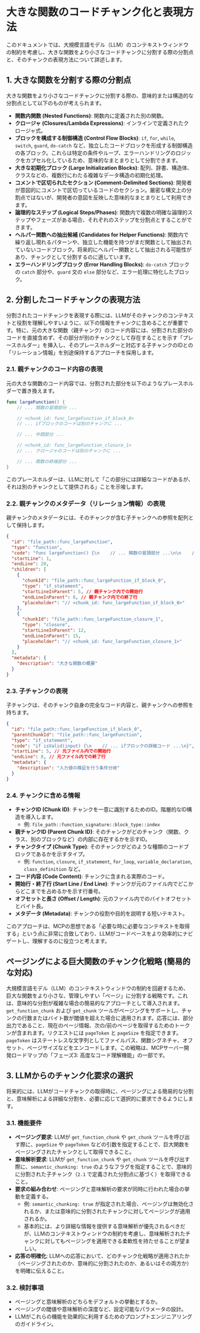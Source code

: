 # 大きな関数のコードチャンク化と表現方法

このドキュメントでは、大規模言語モデル（LLM）のコンテキストウィンドウの制約を考慮し、大きな関数をより小さなコードチャンクに分割する際の分割点と、そのチャンクの表現方法について詳述します。

## 1. 大きな関数を分割する際の分割点

大きな関数をより小さなコードチャンクに分割する際の、意味的または構造的な分割点として以下のものが考えられます。

- **関数内関数 (Nested Functions)**: 関数内に定義された別の関数。
- **クロージャ (Closures/Lambda Expressions)**: インラインで定義されたクロージャ式。
- **ブロックを構成する制御構造 (Control Flow Blocks)**: `if`, `for`, `while`, `switch`, `guard`, `do-catch` など、独立したコードブロックを形成する制御構造の各ブロック。これらは特定の条件やループ、エラーハンドリングのロジックをカプセル化しているため、意味的なまとまりとして分割できます。
- **大きな初期化ブロック (Large Initialization Blocks)**: 配列、辞書、構造体、クラスなどの、複数行にわたる複雑なデータ構造の初期化処理。
- **コメントで区切られたセクション (Comment-Delimited Sections)**: 開発者が意図的にコメントで区切っているコードのセクション。厳密な構文上の分割点ではないが、開発者の意図を反映した意味的なまとまりとして利用できます。
- **論理的なステップ (Logical Steps/Phases)**: 関数内で複数の明確な論理的ステップやフェーズがある場合、それぞれのステップを分割点とすることができます。
- **ヘルパー関数への抽出候補 (Candidates for Helper Functions)**: 関数内で繰り返し現れるパターンや、独立した機能を持つがまだ関数として抽出されていないコードブロック。将来的にヘルパー関数として抽出される可能性があり、チャンクとして分割するのに適しています。
- **エラーハンドリングブロック (Error Handling Blocks)**: `do-catch` ブロックの `catch` 部分や、`guard` 文の `else` 部分など、エラー処理に特化したブロック。

## 2. 分割したコードチャンクの表現方法

分割されたコードチャンクを表現する際には、LLMがそのチャンクのコンテキストと役割を理解しやすいように、以下の情報をチャンクに含めることが重要です。特に、元の大きな関数（親チャンク）のコード内容には、分割された部分のコードを直接含めず、その部分が別のチャンクとして存在することを示す「プレースホルダー」を挿入し、そのプレースホルダーと対応する子チャンクのIDとの「リレーション情報」を別途保持するアプローチを採用します。

### 2.1. 親チャンクのコード内容の表現

元の大きな関数のコード内容では、分割された部分を以下のようなプレースホルダーで置き換えます。

```swift
func largeFunction() {
    // ... 関数の冒頭部分 ...

    // <chunk_id: func_largeFunction_if_block_0>
    // ... ifブロックのコードは別のチャンクに ...

    // ... 中間部分 ...

    // <chunk_id: func_largeFunction_closure_1>
    // ... クロージャのコードは別のチャンクに ...

    // ... 関数の終端部分 ...
}
```

このプレースホルダーは、LLMに対して「この部分には詳細なコードがあるが、それは別のチャンクとして提供される」ことを示唆します。

### 2.2. 親チャンクのメタデータ（リレーション情報）の表現

親チャンクのメタデータには、そのチャンクが含む子チャンクへの参照を配列として保持します。

```json
{
  "id": "file_path::func_largeFunction",
  "type": "function",
  "code": "func largeFunction() {\n    // ... 関数の冒頭部分 ...\n\n    // <chunk_id: func_largeFunction_if_block_0>\n\n    // ... 中間部分 ...\n\n    // <chunk_id: func_largeFunction_closure_1>\n\n    // ... 関数の終端部分 ...\n}",
  "startLine": 1,
  "endLine": 20,
  "children": [
    {
      "chunkId": "file_path::func_largeFunction_if_block_0",
      "type": "if_statement",
      "startLineInParent": 5, // 親チャンク内での開始行
      "endLineInParent": 8, // 親チャンク内での終了行
      "placeholder": "// <chunk_id: func_largeFunction_if_block_0>"
    },
    {
      "chunkId": "file_path::func_largeFunction_closure_1",
      "type": "closure",
      "startLineInParent": 12,
      "endLineInParent": 15,
      "placeholder": "// <chunk_id: func_largeFunction_closure_1>"
    }
  ],
  "metadata": {
    "description": "大きな関数の概要"
  }
}
```

### 2.3. 子チャンクの表現

子チャンクは、そのチャンク自身の完全なコード内容と、親チャンクへの参照を持ちます。

```json
{
  "id": "file_path::func_largeFunction_if_block_0",
  "parentChunkId": "file_path::func_largeFunction",
  "type": "if_statement",
  "code": "if isValid(input) {\n    // ... ifブロックの詳細コード ...\n}",
  "startLine": 5, // 元ファイル内での開始行
  "endLine": 8, // 元ファイル内での終了行
  "metadata": {
    "description": "入力値の検証を行う条件分岐"
  }
}
```

### 2.4. チャンクに含める情報

- **チャンクID (Chunk ID)**: チャンクを一意に識別するためのID。階層的なID構造を導入します。
  - 例: `file_path::function_signature::block_type::index`
- **親チャンクID (Parent Chunk ID)**: そのチャンクがどのチャンク（関数、クラス、別のブロックなど）の内部に存在するかを示すID。
- **チャンクタイプ (Chunk Type)**: そのチャンクがどのような種類のコードブロックであるかを示すタイプ。
  - 例: `function`, `closure`, `if_statement`, `for_loop`, `variable_declaration`, `class_definition` など。
- **コード内容 (Code Content)**: チャンクに含まれる実際のコード。
- **開始行・終了行 (Start Line / End Line)**: チャンクが元のファイル内でどこからどこまでを占めるかを示す行番号。
- **オフセットと長さ (Offset / Length)**: 元のファイル内でのバイトオフセットとバイト長。
- **メタデータ (Metadata)**: チャンクの役割や目的を説明する短いテキスト。

このアプローチは、MCPの思想である「必要な時に必要なコンテキストを取得する」という点に非常に合致しており、LLMがコードベースをより効率的にナビゲートし、理解するのに役立つと考えます。

## ページングによる巨大関数のチャンク化戦略 (簡易的な対応)

大規模言語モデル（LLM）のコンテキストウィンドウの制約を回避するため、巨大な関数をより小さな、管理しやすい「ページ」に分割する戦略です。これは、意味的な分割が複雑な場合の簡易的なアプローチとして導入されます。`get_function_chunk` および `get_chunk` ツールがページングをサポートし、チャンクの行数またはバイト数が閾値を超えた場合に適用されます。応答には、部分出力であること、現在のページ情報、次の/前のページを取得するためのトークンが含まれます。リクエストには `pageToken` と `pageSize` を指定できます。`pageToken` はステートレスな文字列としてファイルパス、関数シグネチャ、オフセット、ページサイズなどをエンコードします。この戦略は、MCPサーバー開発ロードマップの「フェーズ3: 高度なコード理解機能」の一部です。

## 3. LLMからのチャンク化要求の選択

将来的には、LLMがコードチャンクの取得時に、ページングによる簡易的な分割と、意味解析による詳細な分割を、必要に応じて選択的に要求できるようにします。

### 3.1. 機能要件

- **ページング要求**: LLMが `get_function_chunk` や `get_chunk` ツールを呼び出す際に、`pageSize` や `pageToken` などの引数を指定することで、巨大関数をページングされたチャンクとして取得できること。
- **意味解析要求**: LLMが `get_function_chunk` や `get_chunk` ツールを呼び出す際に、`semantic_chunking: true` のようなフラグを指定することで、意味的に分割された子チャンク（`2.1` で定義された分割点に基づく）を取得できること。
- **要求の組み合わせ**: ページングと意味解析の要求が同時に行われた場合の挙動を定義する。
  - 例: `semantic_chunking: true` が指定された場合、ページングは無効化されるか、または意味的に分割されたチャンクに対してページングが適用されるか。
  - 基本的には、より詳細な情報を提供する意味解析が優先されるべきだが、LLMのコンテキストウィンドウの制約を考慮し、意味解析されたチャンクに対してもページングを適用できる柔軟性を持たせることが望ましい。
- **応答の明確化**: LLMへの応答において、どのチャンク化戦略が適用されたか（ページングされたのか、意味的に分割されたのか、あるいはその両方か）を明確に伝えること。

### 3.2. 検討事項

- ページングと意味解析のどちらをデフォルトの挙動とするか。
- ページングの閾値や意味解析の深度など、設定可能なパラメータの設計。
- LLMがこれらの機能を効果的に利用するためのプロンプトエンジニアリングのガイドライン。
